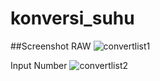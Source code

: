 # konversi_suhu
##Screenshot
RAW
![convertlist1](https://user-images.githubusercontent.com/74538482/203000546-54b0e95a-e764-441e-9e53-fea08725e8eb.jpeg)

Input Number
![convertlist2](https://user-images.githubusercontent.com/74538482/203000615-2101d43a-9c3f-46a2-9e34-a3f8815d87c6.jpeg)
